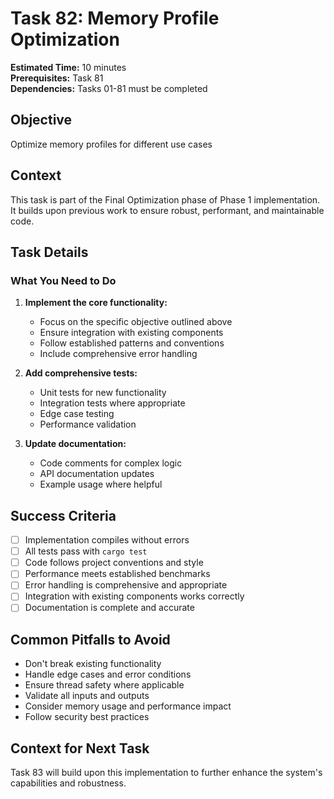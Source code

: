 # Task 82: Memory Profile Optimization

**Estimated Time:** 10 minutes  
**Prerequisites:** Task 81  
**Dependencies:** Tasks 01-81 must be completed

## Objective
Optimize memory profiles for different use cases

## Context
This task is part of the Final Optimization phase of Phase 1 implementation. It builds upon previous work to ensure robust, performant, and maintainable code.

## Task Details

### What You Need to Do

1. **Implement the core functionality:**
   - Focus on the specific objective outlined above
   - Ensure integration with existing components
   - Follow established patterns and conventions
   - Include comprehensive error handling

2. **Add comprehensive tests:**
   - Unit tests for new functionality
   - Integration tests where appropriate
   - Edge case testing
   - Performance validation

3. **Update documentation:**
   - Code comments for complex logic
   - API documentation updates
   - Example usage where helpful

## Success Criteria
- [ ] Implementation compiles without errors
- [ ] All tests pass with `cargo test`
- [ ] Code follows project conventions and style
- [ ] Performance meets established benchmarks
- [ ] Error handling is comprehensive and appropriate
- [ ] Integration with existing components works correctly
- [ ] Documentation is complete and accurate

## Common Pitfalls to Avoid
- Don't break existing functionality
- Handle edge cases and error conditions
- Ensure thread safety where applicable
- Validate all inputs and outputs
- Consider memory usage and performance impact
- Follow security best practices

## Context for Next Task
Task 83 will build upon this implementation to further enhance the system's capabilities and robustness.
